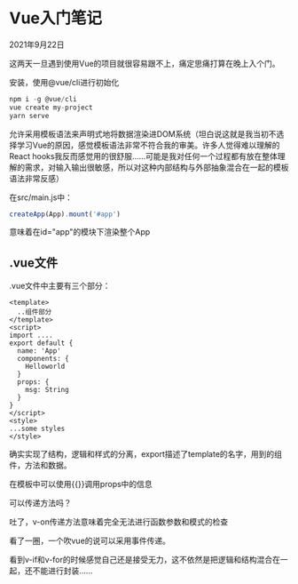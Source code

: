 # Vue入门笔记
2021年9月22日

这两天一旦遇到使用Vue的项目就很容易跟不上，痛定思痛打算在晚上入个门。

安装，使用@vue/cli进行初始化

```js
npm i -g @vue/cli
vue create my-project
yarn serve
```

允许采用模板语法来声明式地将数据渲染进DOM系统（坦白说这就是我当初不选择学习Vue的原因，感觉模板语法非常不符合我的审美。许多人觉得难以理解的React hooks我反而感觉用的很舒服……可能是我对任何一个过程都有放在整体理解的需求，对输入输出很敏感，所以对这种内部结构与外部抽象混合在一起的模板语法非常反感）

在src/main.js中：
```js
createApp(App).mount('#app')
```
意味着在id="app"的模块下渲染整个App

## .vue文件

.vue文件中主要有三个部分：

```vue
<template>
  ..组件部分
</template>
<script>
import ....
export default {
  name: 'App'
  components: {
    Helloworld
  }
  props: {
    msg: String
  }
}
</script>
<style>
...some styles
</style>
```

确实实现了结构，逻辑和样式的分离，export描述了template的名字，用到的组件，方法和数据。

在模板中可以使用{{}}调用props中的信息

可以传递方法吗？

吐了，v-on传递方法意味着完全无法进行函数参数和模式的检查

看了一圈，一个吹vue的说可以采用事件传递。

看到v-if和v-for的时候感觉自己还是接受无力，这不依然是把逻辑和结构混合在一起，还不能进行封装……

